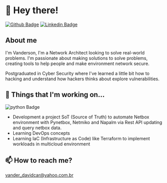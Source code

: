 # 👋 Hey there!
[![Github Badge](https://img.shields.io/badge/-Github-000?style=flat-square&logo=Github&logoColor=white&link=https://github.com/vanderdavidcar)](https://github.com/vanderdavidcar)
[![Linkedin Badge](https://img.shields.io/badge/-LinkedIn-blue?style=flat-square&logo=Linkedin&logoColor=white&link=https://www.linkedin.com/in/vanderson-cardoso-1878a752/)](https://www.linkedin.com/in/vanderson-cardoso-1878a752/)

## About me
I'm Vanderson, I'm a Network Architect looking to solve real-world problems. I'm passionate about making solutions to solve problems, creating tools to help people and make environment network secure.

Postgraduated in Cyber Security where I've learned a little bit how to hacking and understand how hackers thinks about explore vulnerabilities.
## 👀 Things that I'm working on...

![python Badge](https://img.shields.io/badge/-Python-blue?style=flat-square&logo=python&logoColor=white)

- Development a project SoT (Source of Truth) to automate Netbox environment with Pynetbox, Netmiko and Napalm via Rest API updating and query netbox data.
- Learning DevOps concepts
- Learning IaC (Infrastructure as Code) like Terraform to implement workloads in multicloud environment

## 📫 How to reach me?

vander_davidcar@yahoo.com.br

<!---
vanderdavidcar/vanderdavidcar is a ✨ special ✨ repository because its `README.md` (this file) appears on your GitHub profile.
You can click the Preview link to take a look at your changes.
--->

